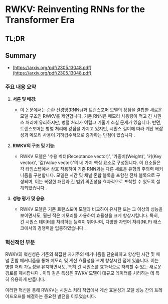 # RWKV: Reinventing RNNs for the Transformer Era
## TL;DR
## Summary
- [https://arxiv.org/pdf/2305.13048.pdf](https://arxiv.org/pdf/2305.13048.pdf)

### 주요 내용 요약

1. **서론 및 배경**:
   - 이 논문에서는 순환 신경망(RNNs)과 트랜스포머 모델의 장점을 결합한 새로운 모델 구조인 RWKV를 제안합니다. 기존 RNN은 메모리 사용량이 적고 긴 시퀀스 처리에 유리하지만, 병렬 처리가 어렵고 기울기 소실 문제가 있습니다. 반면, 트랜스포머는 병렬 처리에 강점을 가지고 있지만, 시퀀스 길이에 따라 계산 복잡성과 메모리 사용이 기하급수적으로 증가하는 단점이 있습니다 .

2. **RWKV의 구조 및 기능**:
   - RWKV 모델은 '수용 벡터(Receptance vector)', '가중치(Weight)', '키(Key vector)', '값(Value vector)'의 네 가지 핵심 요소로 구성됩니다. 이 요소들은 각 타임스텝에서 상호 작용하여 기존 RNN과는 다른 새로운 유형의 주의력 메커니즘을 구현합니다. 모델은 시간 및 채널 혼합 블록을 포함한 잔차 블록으로 구성되며, 이는 복잡한 패턴과 긴 범위 의존성을 효과적으로 포착할 수 있도록 설계되었습니다 .

3. **성능 평가 및 응용**:
   - RWKV 모델은 기존 트랜스포머 모델과 비교하여 유사한 또는 그 이상의 성능을 보이면서도, 훨씬 적은 메모리를 사용하여 효율성을 크게 향상시킵니다. 특히, 긴 시퀀스 데이터를 처리하는 능력이 뛰어나며, 다양한 자연어 처리(NLP) 태스크에서의 경쟁력을 입증하였습니다 .

### 혁신적인 부분
RWKV의 혁신성은 기존의 복잡한 자기주의 메커니즘을 단순화하고 향상된 시간 및 채널 혼합 메커니즘을 통해 메모리 및 계산 효율성을 크게 향상시킨 점에 있습니다. 이는 병렬 처리 가능성을 유지하면서도, 특히 긴 시퀀스를 효과적으로 처리할 수 있는 새로운 경로를 제시합니다 . 이와 같은 특성은 RWKV 모델이 대규모 데이터를 처리하는 데 특히 유용하게 만듭니다.

이러한 혁신을 통해 RWKV는 시퀀스 처리 작업에서 계산 효율성과 모델 성능 간의 트레이드오프를 해결하는 중요한 발전을 이루었습니다.